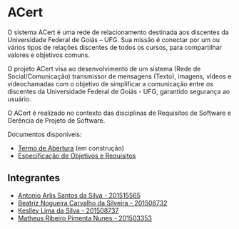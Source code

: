 # ACert

O sistema ACert é uma rede de relacionamento destinada aos discentes da Universidade  Federal de Goiás – UFG. Sua missão é conectar por um ou vários tipos de relações discentes de todos os cursos, para compartilhar valores e objetivos comuns. 

O projeto ACert visa ao desenvolvimento de um sistema (Rede de Social/Comunicação) transmissor de mensagens (Texto), imagens, vídeos e videochamadas com o objetivo de simplificar a comunicação entre os discentes da Universidade Federal de Goiás - UFG, garantido segurança ao usuário.

O ACert é realizado no contexto das disciplinas de Requisitos de Software e Gerência de Projeto de Software. 

Documentos disponíveis:

* [Termo de Abertura](https://docs.google.com/document/d/1cGRoMoTDMcGJD3FlzIfmvmocCwNAXr-I3-kIiMywnXQ/edit?usp=sharing) (em construção) 
* [Especificação de Objetivos e Requisitos](https://drive.google.com/file/d/0B18heSPJ79L5cFB2dC14cDgzWW8/view?usp=sharing)

## Integrantes

- [Antonio Arlis Santos da Silva - 201515565](https://github.com/antlisufg)
- [Beatriz Nogueira Carvalho da Silveira - 201508732](https://github.com/BeatrizN) 
- [Keslley Lima da Silva - 201508737](https://github.com/keslleylima) 
- [Matheus Ribeiro Pimenta Nunes - 201503353](https://github.com/matheuspiment)
